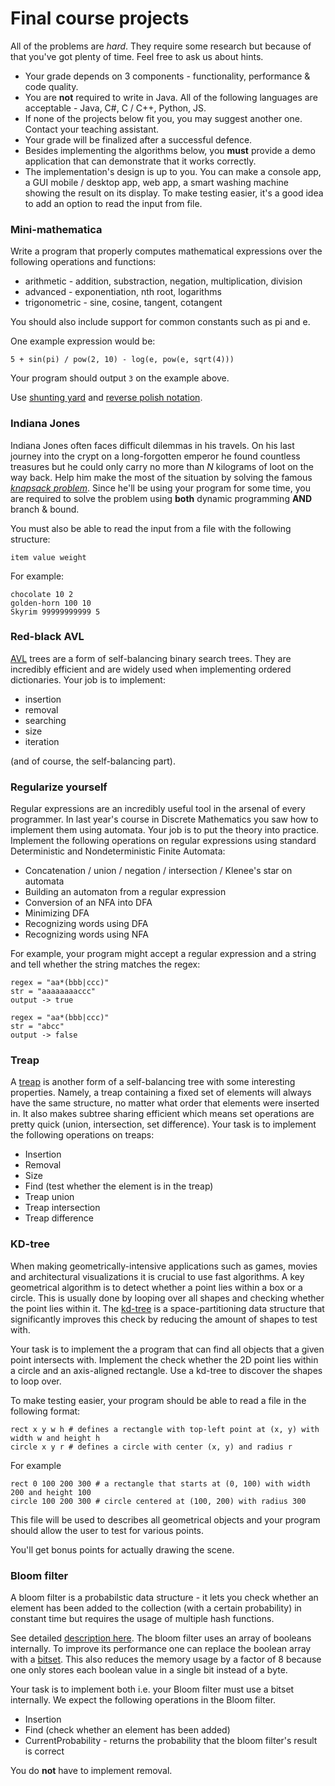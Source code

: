 Final course projects
======================

All of the problems are *hard*. They require some research but because of
that you've got plenty of time. Feel free to ask us about hints.

* Your grade depends on 3 components - functionality, performance & code quality.
* You are **not** required to write in Java. All of the following languages are
acceptable - Java, C#, C / C++, Python, JS.
* If none of the projects below fit you, you may suggest another one. Contact your
teaching assistant.
* Your grade will be finalized after a successful defence.
* Besides implementing the algorithms below, you **must** provide a demo application
that can demonstrate that it works correctly.
* The implementation's design is up to you. You can make a console app, a GUI
mobile / desktop app, web app, a smart washing machine showing the result on its
display. To make testing easier, it's a good idea to add an option to read the input
from file.


### Mini-mathematica
Write a program that properly computes mathematical expressions over the following
operations and functions:
* arithmetic - addition, substraction, negation, multiplication, division
* advanced - exponentiation, nth root, logarithms
* trigonometric - sine, cosine, tangent, cotangent

You should also include support for common constants such as pi and e.

One example expression would be:

```
5 + sin(pi) / pow(2, 10) - log(e, pow(e, sqrt(4)))
```
Your program should output `3` on the example above.

Use [shunting yard](http://en.wikipedia.org/wiki/Shunting-yard_algorithm) and
[reverse polish notation](http://en.wikipedia.org/wiki/Reverse_Polish_notation).

### Indiana Jones
Indiana Jones often faces difficult dilemmas in his travels. On his last journey
into the crypt on a long-forgotten emperor he found countless treasures but he could
only carry no more than *N* kilograms of loot on the way back. Help him make
the most of the situation by solving the famous
[*knapsack problem*](http://en.wikipedia.org/wiki/Knapsack_problem). Since
he'll be using your program for some time, you are required to solve the problem
using **both** dynamic programming **AND** branch & bound.

You must also be able to read the input from a file with the following structure:

```
item value weight
```

For example:

```
chocolate 10 2
golden-horn 100 10
Skyrim 99999999999 5
```

### Red-black AVL
[AVL](http://en.wikipedia.org/wiki/AVL_tree) trees are a form of self-balancing
binary search trees.
They are incredibly efficient and are widely used when implementing ordered
dictionaries. Your job is to implement:

* insertion
* removal
* searching
* size
* iteration

(and of course, the self-balancing part).

### Regularize yourself
Regular expressions are an incredibly useful tool in the arsenal of every programmer.
In last year's course in Discrete Mathematics you saw how to implement them
using automata. Your job is to put the theory into practice. Implement the following
operations on regular expressions using standard Deterministic and Nondeterministic
Finite Automata:

* Concatenation / union / negation / intersection / Klenee's star on automata
* Building an automaton from a regular expression
* Conversion of an NFA into DFA
* Minimizing DFA
* Recognizing words using DFA
* Recognizing words using NFA

For example, your program might accept a regular expression and a string and
tell whether the string matches the regex:

```
regex = "aa*(bbb|ccc)"
str = "aaaaaaaaccc"
output -> true

regex = "aa*(bbb|ccc)"
str = "abcc"
output -> false
```

### Treap

A [treap](https://en.wikipedia.org/wiki/Treap) is another form of a
self-balancing tree with some interesting properties. Namely, a treap
containing a fixed set of elements will always have the same structure,
no matter what order that elements were inserted in. It also makes subtree
sharing efficient which means set operations are pretty quick (union, intersection,
set difference). Your task is to implement the following operations on treaps:

* Insertion
* Removal
* Size
* Find (test whether the element is in the treap)
* Treap union
* Treap intersection
* Treap difference

### KD-tree

When making geometrically-intensive applications such as games, movies
and architectural visualizations it is crucial to use fast algorithms.
A key geometrical algorithm is to detect whether a point lies within
a box or a circle. This is usually done by looping over all shapes
and checking whether the point lies within it. The [kd-tree](https://en.wikipedia.org/wiki/K-d_tree)
is a space-partitioning data structure that significantly improves this check
by reducing the amount of shapes to test with.

Your task is to implement the a program that can find all objects
that a given point intersects with. Implement the check whether the 2D point
lies within a circle and an axis-aligned rectangle. Use a kd-tree to
discover the shapes to loop over.

To make testing easier, your program should be able to read a file in the following format:

```
rect x y w h # defines a rectangle with top-left point at (x, y) with width w and height h
circle x y r # defines a circle with center (x, y) and radius r
```

For example
```
rect 0 100 200 300 # a rectangle that starts at (0, 100) with width 200 and height 100
circle 100 200 300 # circle centered at (100, 200) with radius 300
```

This file will be used to describes all geometrical objects and your program should allow
the user to test for various points.

You'll get bonus points for actually drawing the scene.

### Bloom filter

A bloom filter is a probabilstic data structure - it lets
you check whether an element has been added to the collection
(with a certain probability) in constant time but requires
the usage of multiple hash functions.

See detailed [description here](https://en.wikipedia.org/wiki/Bloom_filter).
The bloom filter uses an array of booleans internally. To improve its performance
one can replace the boolean array with a [bitset](https://en.wikipedia.org/wiki/Bit_array).
This also reduces the memory usage by a factor of 8 because one only stores each boolean
value in a single bit instead of a byte.

Your task is to implement both i.e. your Bloom filter must use a bitset internally.
We expect the following operations in the Bloom filter.

* Insertion
* Find (check whether an element has been added)
* CurrentProbability - returns the probability that the bloom filter's result is correct

You do **not** have to implement removal.
